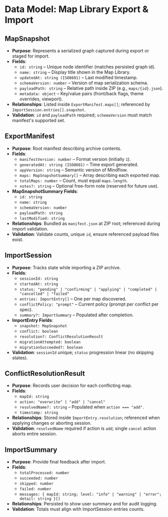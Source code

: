 # Data Model: Map Library Export & Import

## MapSnapshot
- **Purpose**: Represents a serialized graph captured during export or staged for import.
- **Fields**:
  - `id: string` – Unique node identifier (matches persisted graph id).
  - `name: string` – Display title shown in the Map Library.
  - `updatedAt: string (ISO8601)` – Last modified timestamp.
  - `schemaVersion: number` – Version of map serialization schema.
  - `payloadPath: string` – Relative path inside ZIP (e.g., `maps/{id}.json`).
  - `metadata: object` – Key/value pairs (front/back flags, theme overrides, viewport).
- **Relationships**: Listed inside `ExportManifest.maps[]`; referenced by `ImportSession.entries[].snapshot`.
- **Validation**: `id` and `payloadPath` required; `schemaVersion` must match manifest's supported set.

## ExportManifest
- **Purpose**: Root manifest describing archive contents.
- **Fields**:
  - `manifestVersion: number` – Format version (initially `1`).
  - `generatedAt: string (ISO8601)` – Time export generated.
  - `appVersion: string` – Semantic version of Mindflow.
  - `maps: MapSnapshotSummary[]` – Array describing each exported map.
  - `totalMaps: number` – Count, must equal `maps.length`.
  - `notes?: string` – Optional free-form note (reserved for future use).
- **MapSnapshotSummary Fields**:
  - `id: string`
  - `name: string`
  - `schemaVersion: number`
  - `payloadPath: string`
  - `lastModified: string`
- **Relationships**: Bundled as `manifest.json` at ZIP root; referenced during import validation.
- **Validation**: Validate counts, unique `id`, ensure referenced payload files exist.

## ImportSession
- **Purpose**: Tracks state while importing a ZIP archive.
- **Fields**:
  - `sessionId: string`
  - `startedAt: string`
  - `status: "pending" | "confirming" | "applying" | "completed" | "cancelled" | "failed"`
  - `entries: ImportEntry[]` – One per map discovered.
  - `conflictPolicy: "prompt"` – Current policy (prompt per conflict per spec).
  - `summary?: ImportSummary` – Populated after completion.
- **ImportEntry Fields**:
  - `snapshot: MapSnapshot`
  - `conflict: boolean`
  - `resolution?: ConflictResolutionResult`
  - `migrationAttempted: boolean`
  - `migrationSucceeded?: boolean`
- **Validation**: `sessionId` unique; `status` progression linear (no skipping states).

## ConflictResolutionResult
- **Purpose**: Records user decision for each conflicting map.
- **Fields**:
  - `mapId: string`
  - `action: "overwrite" | "add" | "cancel"`
  - `resolvedName?: string` – Populated when `action === "add"`.
  - `timestamp: string`
- **Relationships**: Stored inside `ImportEntry.resolution`; referenced when applying changes or aborting session.
- **Validation**: `resolvedName` required if action is `add`; single `cancel` action aborts entire session.

## ImportSummary
- **Purpose**: Provide final feedback after import.
- **Fields**:
  - `totalProcessed: number`
  - `succeeded: number`
  - `skipped: number`
  - `failed: number`
  - `messages: { mapId: string; level: "info" | "warning" | "error"; detail: string }[]`
- **Relationships**: Persisted to show user summary and for audit logging.
- **Validation**: Totals must align with ImportSession entries counts.
